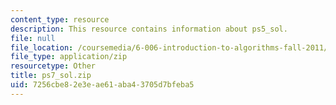 ```yaml
---
content_type: resource
description: This resource contains information about ps5_sol.
file: null
file_location: /coursemedia/6-006-introduction-to-algorithms-fall-2011/7256cbe82e3eae61aba43705d7bfeba5_ps7_sol.zip
file_type: application/zip
resourcetype: Other
title: ps7_sol.zip
uid: 7256cbe8-2e3e-ae61-aba4-3705d7bfeba5
---
```

